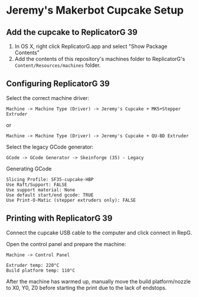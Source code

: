 Jeremy's Makerbot Cupcake Setup
===============================

Add the cupcake to ReplicatorG 39
---------------------------------

1. In OS X, right click ReplicatorG.app and select "Show Package Contents"
2. Add the contents of this repository's machines folder to ReplicatorG's `Content/Resources/machines` folder.

Configuring ReplicatorG 39
--------------------------

Select the correct machine driver:

    Machine -> Machine Type (Driver) -> Jeremy's Cupcake + MK5+Stepper Extruder
or

    Machine -> Machine Type (Driver) -> Jeremy's Cupcake + QU-BD Extruder

Select the legacy GCode generator:

    GCode -> GCode Generator -> Skeinforge (35) - Legacy

Generating GCode

    Slicing Profile: SF35-cupcake-HBP
    Use Raft/Support: FALSE
    Use support material: None
    Use default start/end gcode: TRUE
    Use Print-O-Matic (stepper extruders only): FALSE


Printing with ReplicatorG 39
----------------------------

Connect the cupcake USB cable to the computer and click connect in RepG.

Open the control panel and prepare the machine:

    Machine -> Control Panel

    Extruder temp: 220°C
    Build platform temp: 110°C


After the machine has warmed up, manually move the build platform/nozzle to X0, Y0, Z0 before starting the print due to the lack of endstops.
